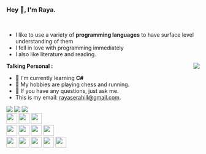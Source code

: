 ### Hey 👋, I'm Raya.
<!--- <a href="https://github.com/anuraghazra/github-readme-stats">
  <img align="right" src="https://github-readme-stats.vercel.app/api?username=RayaSerahill&count_private=true&theme=dracula" />
</a>
<a href="https://github.com/anuraghazra/convoychat">
  <img align="center" src="https://github-readme-stats.vercel.app/api/top-langs/?username=RayaSerahill&theme=dracula" />
</a>--->
<br />

 - I like to use a variety of **programming languages** to have surface level understanding of them
 - I fell in love with programming immediately
 - I also like literature and reading.

 <img align="right" src="https://github-readme-stats.vercel.app/api?username=RayaSerahill&count_private=true&theme=vue-dark&bg_color=323330" /></img>
**Talking Personal :**
 - 🌱 I'm currently learning **C#** 
 - 🤔 My hobbies are playing chess and running.
 - 💬 If you have any questions, just ask me.
 - This is my email: [rayaserahill@gmail.com](mailto:rayaserahill@gmail.com).

![](https://img.shields.io/badge/JavaScript-41b883?style=for-the-badge&logo=javascript&logoColor=fff")
![](https://img.shields.io/badge/PHP-41b883?style=for-the-badge&logo=php&logoColor=fff")
![](https://img.shields.io/badge/Java-41b883?style=for-the-badge&logo=java&logoColor=white")
<br>
<img height="28" src="https://img.shields.io/badge/Node.js-323330?style=for-the-badge&logo=nodedotjs&logoColor=white">
<img height="28" src="https://img.shields.io/badge/Express.js-323330?style=for-the-badge&logo=express&logoColor=white">
<img height="28" src="https://img.shields.io/badge/Apache-323330?style=for-the-badge&logo=Apache&logoColor=white">
<br>
<img height="28" src="https://img.shields.io/badge/MongoDB-41b883?style=for-the-badge&logo=mongodb&logoColor=white">
<img height="28" src="https://img.shields.io/badge/MySQL-41b883?style=for-the-badge&logo=mysql&logoColor=white">
<img height="28" src="https://img.shields.io/badge/SQLite-41b883?style=for-the-badge&logo=sqlite&logoColor=white">
<img height="28" src="https://img.shields.io/badge/Wordpress-41b883?style=for-the-badge&logo=wordpress&logoColor=white">
<br>
<img height="28" src="https://img.shields.io/badge/Debian-323330?style=for-the-badge&logo=debian&logoColor=white">
<img height="28" src="https://img.shields.io/badge/Cent%20OS-323330?style=for-the-badge&logo=CentOS&logoColor=white">
<img height="28" src="https://img.shields.io/badge/Ubuntu-323330?style=for-the-badge&logo=ubuntu&logoColor=white">
<img height="28" src="https://img.shields.io/badge/Trello-323330?style=for-the-badge&logo=trello&logoColor=white">
<img height="28" src="https://img.shields.io/badge/HTML5-323330?style=for-the-badge&logo=html5&logoColor=white">

